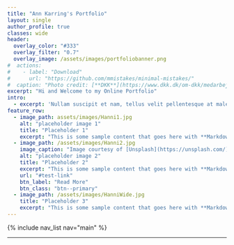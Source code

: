 ```yaml
---
title: "Ann Karring's Portfolio"
layout: single
author_profile: true
classes: wide
header:
  overlay_color: "#333"
  overlay_filter: "0.7"
  overlay_image: /assets/images/portfoliobanner.png
#  actions:
#    - label: "Download"
#      url: "https://github.com/mmistakes/minimal-mistakes/"
#  caption: "Photo credit: [**DKK**](https://www.dkk.dk/om-dkk/medarbejdere/vilhelmsborg)"
excerpt: "Hi and Welcome to my Online Portfolio"
intro:
  - excerpt: 'Nullam suscipit et nam, tellus velit pellentesque at malesuada, enim eaque. Quis nulla, netus tempor in diam gravida tincidunt, *proin faucibus* voluptate felis id sollicitudin. Centered with `type="center"`'
feature_row:
  - image_path: assets/images/Hanni1.jpg
    alt: "placeholder image 1"
    title: "Placeholder 1"
    excerpt: "This is some sample content that goes here with **Markdown** formatting."
  - image_path: /assets/images/Hanni2.jpg
    image_caption: "Image courtesy of [Unsplash](https://unsplash.com/)"
    alt: "placeholder image 2"
    title: "Placeholder 2"
    excerpt: "This is some sample content that goes here with **Markdown** formatting."
    url: "#test-link"
    btn_label: "Read More"
    btn_class: "btn--primary"
  - image_path: /assets/images/HanniWide.jpg
    title: "Placeholder 3"
    excerpt: "This is some sample content that goes here with **Markdown** formatting."
---
```


{% include nav_list nav="main" %}


<!-- {% include feature_row id="intro" type="center" %} -->

<!-- {% include feature_row %} -->

---
